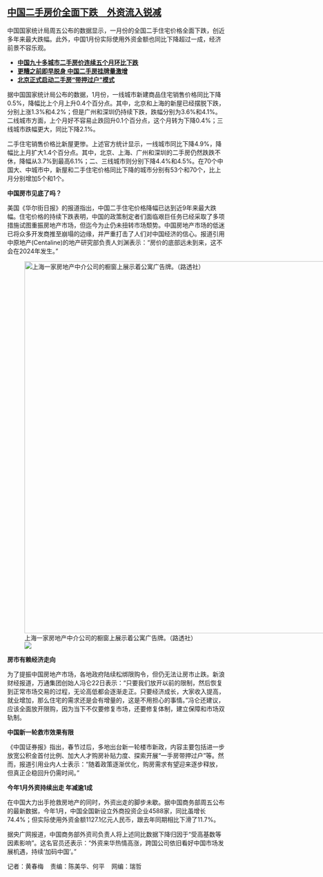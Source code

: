 <!--1708709820000-->
[中国二手房价全面下跌　外资流入锐减](https://www.rfa.org/mandarin/yataibaodao/jingmao/hcm2-02232024081255.html)
------

<p>中国国家统计局周五公布的数据显示，一月份的全国二手住宅价格全面下跌，创近多年来最大跌幅。此外，中国1月份实际使用外资金额也同比下降超过一成，经济前景不容乐观。</p><ul><li><span class="result-title"><a class="state-published" href="https://www.rfa.org/mandarin/yataibaodao/jingmao/hcm2-11022023090115.html"><strong>中国九十多城市二手房价连续五个月环比下跌</strong></a></span><span class="result-title"></span></li><li><strong><a href="https://www.rfa.org/mandarin/Xinwen/1-07022023121843.html" rel="noopener" target="_blank">更糟之前即早脱身 中国二手房挂牌量激增</a></strong></li><li><strong><a href="https://www.rfa.org/mandarin/Xinwen/9-03312023162836.html" rel="noopener" target="_blank">北京正式启动二手房“带押过户”模式</a></strong></li></ul><p>据中国国家统计局公布的数据，1月份，一线城市新建商品住宅销售价格同比下降0.5%，降幅比上个月上升0.4个百分点。其中，北京和上海的新屋已经摆脱下跌，分别上涨1.3%和4.2%；但是广州和深圳仍持续下跌，跌幅分别为3.6%和4.1%。二线城市方面，上个月好不容易止跌回升0.1个百分点，这个月转为下降0.4%；三线城市跌幅更大，同比下降2.1%。</p><p>二手住宅销售价格比新屋更惨。上述官方统计显示，一线城市同比下降4.9%，降幅比上月扩大1.4个百分点。其中，北京、上海、广州和深圳的二手房仍然跌跌不休，降幅从3.7%到最高6.1%；二、三线城市则分别下降4.4%和4.5%。在70个中国大、中城市中，新屋和二手住宅价格同比下降的城市分别有53个和70个，比上月分别增加5个和1个。</p><p><strong>中国房市见底了吗？</strong></p><p>美国《华尔街日报》的报道指出，中国二手住宅价格降幅已达到近9年来最大跌幅。住宅价格的持续下跌表明，中国的政策制定者们面临艰巨任务已经采取了多项措施试图重振房地产市场，但迄今为止仍未扭转市场颓势。中国房地产市场的低迷已将众多开发商推至崩塌的边缘，并严重打击了人们对中国经济的信心。报道引用中原地产(Centaline)的地产研究部负责人刘渊表示：“房价的底部远未到来，这不会在2024年发生。”</p><p><figure class="image-richtext image-inline captioned" style="width:1280px;"><img alt="上海一家房地产中介公司的橱窗上展示着公寓广告牌。（路透社）" height="860" src="https://www.rfa.org/mandarin/yataibaodao/jingmao/hcm2-02232024081255.html/000_zi9r5.jpg/@@images/18e6da6a-2001-403c-9ad8-c283b0679b69.jpeg" title="000_ZI9R5.jpg" width="1280"/><figcaption class="image-caption">上海一家房地产中介公司的橱窗上展示着公寓广告牌。（路透社）</figcaption><small></small><div id="zoomattribute"><a data-caption="上海一家房地产中介公司的橱窗上展示着公寓广告牌。（路透社）" data-fancybox="" href="https://www.rfa.org/mandarin/yataibaodao/jingmao/hcm2-02232024081255.html/000_zi9r5.jpg" id="single_image" title="上海一家房地产中介公司的橱窗上展示着公寓广告牌。（路透社）"><img src="/++plone++rfa-resources/img/icon-zoom.png"/></a></div></figure></p><p><strong>房市有赖经济走向</strong></p><p>为了提振中国房地产市场，各地政府陆续松绑限购令，但仍无法让房市止跌。新浪财经报道，万通集团创始人冯仑22日表示：“只要我们放开以前的限制，然后恢复到正常市场交易的过程，无论高低都会逐渐走正。只要经济成长，大家收入提高，就业增加，那么住宅的需求还是会有增量的，这是不用担心的事情。”冯仑还建议，应该全面放开限购，因为当下不仅要修复市场，还要修复体制，建立保障和市场双轨制。</p><p><strong>中国新一轮救市效果有限</strong></p><p>《中国证券报》指出，春节过后，多地出台新一轮楼市新政，内容主要包括进一步放宽公积金首付比例、加大人才购房补贴力度、探索开展“一手房带押过户”等。然而，报道引用业内人士表示：“随着政策逐渐优化，购房需求有望迎来逐步释放，但真正企稳回升仍需时间。”</p><p><strong>今年1月外资持续出走 年减逾1成</strong></p><p>在中国大力出手抢救房地产的同时，外资出走的脚步未歇。据中国商务部周五公布的最新数据，今年1月，中国全国新设立外商投资企业4588家，同比虽增长74.4%；但实际使用外资金额1127.1亿元人民币，跟去年同期相比下滑了11.7%。</p><p>据央广网报道，中国商务部外资司负责人将上述同比数据下降归因于“受高基数等因素影响”。这名官员还表示：“外资来华热情高涨，跨国公司依旧看好中国市场发展机遇，持续‘加码中国’。”</p><p>记者：黄春梅    责编：陈美华、何平    网编：瑞哲</p>
